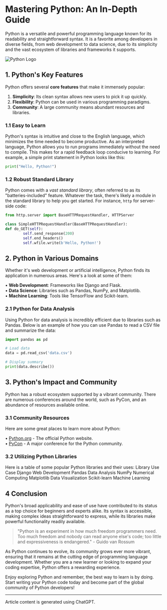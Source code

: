 
# Mastering Python: An In-Depth Guide

Python is a versatile and powerful programming language known for its readability and
straightforward syntax. It is a favorite among developers in diverse fields, from web development
to data science, due to its simplicity and the vast ecosystem of libraries and frameworks it
supports.

![Python Logo](https://www.python.org/static/img/python-logo@2x.png)

## 1. Python's Key Features

Python offers several **core features** that make it immensely popular:

1. **Simplicity**: Its clean syntax allows new users to pick it up quickly.
2. **Flexibility**: Python can be used in various programming paradigms.
3. **Community**: A large community means abundant resources and libraries.

### 1.1 Easy to Learn

Python's syntax is intuitive and close to the English language, which minimizes the time needed to
become productive. As an interpreted language, Python allows you to run programs immediately
without the need to compile. This makes for a rapid feedback loop conducive to learning. For
example, a simple print statement in Python looks like this:

``` py
print("Hello, Python!")
```

### 1.2 Robust Standard Library

Python comes with a *vast standard library*, often referred to as its "batteries-included" feature.
Whatever the task, there's likely a module in the standard library to help you get started. For instance, ```http``` for server-side code:

``` py
from http.server import BaseHTTPRequestHandler, HTTPServer

class SimpleHTTPRequestHandler(BaseHTTPRequestHandler):
def do_GET(self):
        self.send_response(200)
        self.end_headers()
        self.wfile.write(b'Hello, Python!')
```

## 2. Python in Various Domains

Whether it's web development or artificial intelligence, Python finds its application in numerous areas. Here's a look at some of them:

• **Web Development**: Frameworks like Django and Flask.  
• **Data Science**: Libraries such as Pandas, NumPy, and Matplotlib.  
• **Machine Learning**: Tools like TensorFlow and Scikit-learn.

### 2.1 Python for Data Analysis

Using Python for data analysis is incredibly efficient due to libraries such as Pandas. Below is an
example of how you can use Pandas to read a CSV file and summarize the data:

```py
import pandas as pd

# Load data
data = pd.read_csv('data.csv')

# Display summary
print(data.describe())
```

## 3. Python's Impact and Community

Python has a robust ecosystem supported by a vibrant community. There are numerous
conferences around the world, such as PyCon, and an abundance of resources available online.

### 3.1 Community Resources

Here are some great places to learn more about Python:  

• [Python.org](https://www.python.org) - The official Python website.  
• [PyCon](https://pycon.org/) - A major conference for the Python community.

### 3.2 Utilizing Python Libraries

Here is a table of some popular Python libraries and their uses:
Library Use Case
Django Web Development
Pandas Data Analysis
NumPy Numerical Computing
Matplotlib Data Visualization
Scikit-learn Machine Learning

## 4 Conclusion

Python's broad applicability and ease of use have contributed to its status as a top choice for
beginners and experts alike. Its syntax is accessible, making complex ideas straightforward to
express, while its libraries make powerful functionality readily available.

>"Python is an experiment in how much freedom programmers need. Too much freedom and nobody can read anyone else's code; too little and expressiveness is endangered." - Guido
van Rossum

As Python continues to evolve, its community grows ever more vibrant, ensuring that it remains at
the cutting edge of programming language development. Whether you are a new learner or
looking to expand your coding expertise, Python offers a rewarding experience.

Enjoy exploring Python and remember, the best way to learn is by doing. Start writing your Python
code today and become part of the global community of Python developers!

---
Article content is generated using ChatGPT.